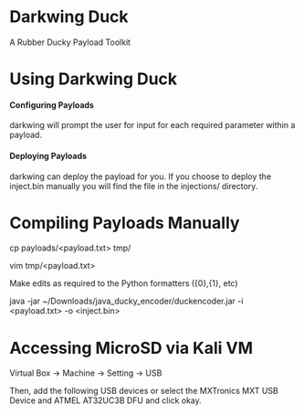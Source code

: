 # Darkwing Duck

A Rubber Ducky Payload Toolkit


# Using Darkwing Duck

#### Configuring Payloads

darkwing will prompt the user for input for each required parameter within a payload.


#### Deploying Payloads

darkwing can deploy the payload for you. If you choose to deploy the inject.bin manually you will find the file in the injections/ directory.


# Compiling Payloads Manually

cp payloads/<payload.txt> tmp/

vim tmp/<payload.txt>

Make edits as required to the Python formatters ({0},{1}, etc)

java -jar ~/Downloads/java_ducky_encoder/duckencoder.jar -i <payload.txt> -o <inject.bin>


# Accessing MicroSD via Kali VM

Virtual Box -> Machine -> Setting -> USB

Then, add the following USB devices or select the MXTronics MXT USB Device and ATMEL AT32UC3B DFU and click okay.

